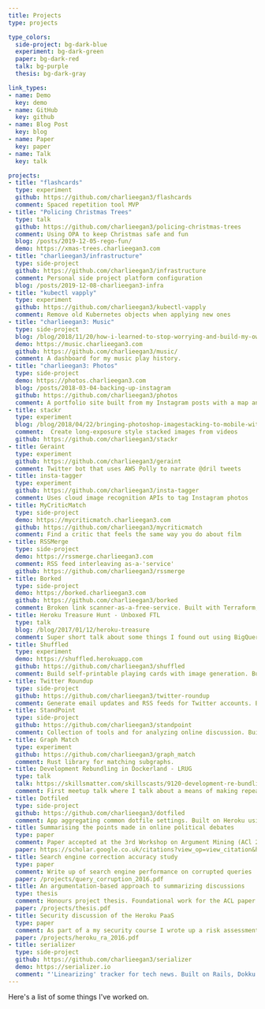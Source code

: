 ```yaml
---
title: Projects
type: projects

type_colors:
  side-project: bg-dark-blue
  experiment: bg-dark-green
  paper: bg-dark-red
  talk: bg-purple
  thesis: bg-dark-gray

link_types:
- name: Demo
  key: demo
- name: GitHub
  key: github
- name: Blog Post
  key: blog
- name: Paper
  key: paper
- name: Talk
  key: talk

projects:
- title: "flashcards"
  type: experiment
  github: https://github.com/charlieegan3/flashcards
  comment: Spaced repetition tool MVP
- title: "Policing Christmas Trees"
  type: talk
  github: https://github.com/charlieegan3/policing-christmas-trees
  comment: Using OPA to keep Christmas safe and fun
  blog: /posts/2019-12-05-rego-fun/
  demo: https://xmas-trees.charlieegan3.com
- title: "charlieegan3/infrastructure"
  type: side-project
  github: https://github.com/charlieegan3/infrastructure
  comment: Personal side project platform configuration
  blog: /posts/2019-12-08-charlieegan3-infra
- title: "kubectl vapply"
  type: experiment
  github: https://github.com/charlieegan3/kubectl-vapply
  comment: Remove old Kubernetes objects when applying new ones
- title: "charlieegan3: Music"
  type: side-project
  blog: /blog/2018/11/20/how-i-learned-to-stop-worrying-and-build-my-own-lastfm
  demo: https://music.charlieegan3.com
  github: https://github.com/charlieegan3/music/
  comment: A dashboard for my music play history.
- title: "charlieegan3: Photos"
  type: side-project
  demo: https://photos.charlieegan3.com
  blog: /posts/2018-03-04-backing-up-instagram
  github: https://github.com/charlieegan3/photos
  comment: A portfolio site built from my Instagram posts with a map and calendar.
- title: stackr
  type: experiment
  blog: /blog/2018/04/22/bringing-photoshop-imagestacking-to-mobile-with-ffmpeg-hugin-imagemagick-hypersh
  comment:  Create long-exposure style stacked images from videos
  github: https://github.com/charlieegan3/stackr
- title: Geraint
  type: experiment
  github: https://github.com/charlieegan3/geraint
  comment: Twitter bot that uses AWS Polly to narrate @dril tweets
- title: insta-tagger
  type: experiment
  github: https://github.com/charlieegan3/insta-tagger
  comment: Uses cloud image recognition APIs to tag Instagram photos
- title: MyCriticMatch
  type: side-project
  demo: https://mycriticmatch.charlieegan3.com
  github: https://github.com/charlieegan3/mycriticmatch
  comment: Find a critic that feels the same way you do about film
- title: RSSMerge
  type: side-project
  demo: https://rssmerge.charlieegan3.com
  comment: RSS feed interleaving as-a-'service'
  github: https://github.com/charlieegan3/rssmerge
- title: Borked
  type: side-project
  demo: https://borked.charlieegan3.com
  github: https://github.com/charlieegan3/borked
  comment: Broken link scanner-as-a-free-service. Built with Terraform, Lambda &amp; Go.
- title: Heroku Treasure Hunt - Unboxed FTL
  type: talk
  blog: /blog/2017/01/12/heroku-treasure
  comment: Super short talk about some things I found out using BigQuery
- title: Shuffled
  type: experiment
  demo: https://shuffled.herokuapp.com
  github: https://github.com/charlieegan3/shuffled
  comment: Build self-printable playing cards with image generation. Built with Rails &amp; Primitive.
- title: Twitter Roundup
  type: side-project
  github: https://github.com/charlieegan3/twitter-roundup
  comment: Generate email updates and RSS feeds for Twitter accounts. Built on Rails &amp; Heroku.
- title: StandPoint
  type: side-project
  github: https://github.com/charlieegan3/standpoint
  comment: Collection of tools and for analyzing online discussion. Built with Rails &amp; Rust.
- title: Graph Match
  type: experiment
  github: https://github.com/charlieegan3/graph_match
  comment: Rust library for matching subgraphs.
- title: Development Rebundling in Dockerland - LRUG
  type: talk
  talk: https://skillsmatter.com/skillscasts/9120-development-re-bundling-in-dockerland
  comment: First meetup talk where I talk about a means of making repeated bundle installations in container builds less painful
- title: Dotfiled
  type: side-project
  github: https://github.com/charlieegan3/dotfiled
  comment: App aggregating common dotfile settings. Built on Heroku using Go.
- title: Summarising the points made in online political debates
  type: paper
  comment: Paper accepted at the 3rd Workshop on Argument Mining (ACl 2016)
  paper: https://scholar.google.co.uk/citations?view_op=view_citation&hl=en&user=pqb-ZNAAAAAJ&citation_for_view=pqb-ZNAAAAAJ:u5HHmVD_uO8C
- title: Search engine correction accuracy study
  type: paper
  comment: Write up of search engine performance on corrupted queries
  paper: /projects/query_corruption_2016.pdf
- title: An argumentation-based approach to summarizing discussions
  type: thesis
  comment: Honours project thesis. Foundational work for the ACL paper
  paper: /projects/thesis.pdf
- title: Security discussion of the Heroku PaaS
  type: paper
  comment: As part of a my security course I wrote up a risk assessment of hosting on the Heroku Platform
  paper: /projects/heroku_ra_2016.pdf
- title: serializer
  type: side-project
  github: https://github.com/charlieegan3/serializer
  demo: https://serializer.io
  comment: "'Linearizing' tracker for tech news. Built on Rails, Dokku &amp; Digital Ocean."
---
```


Here's a list of some things I've worked on.
